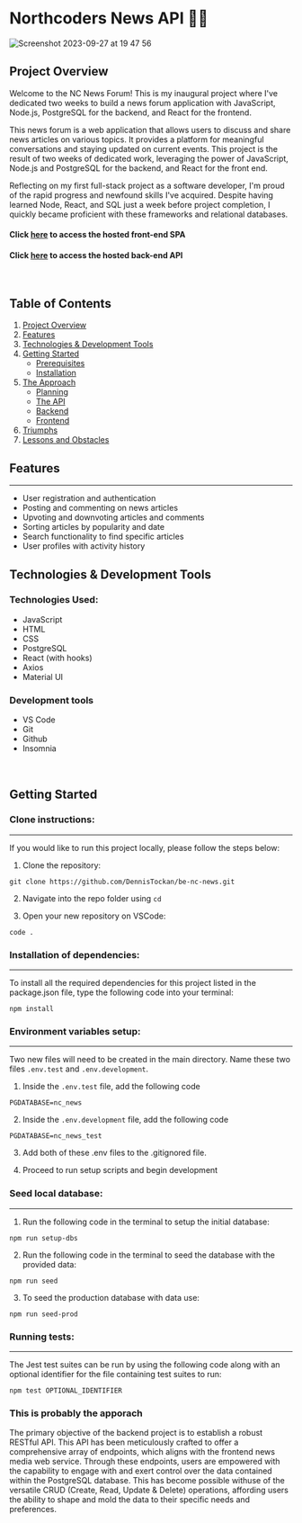# Northcoders News API 👨‍💻

![Screenshot 2023-09-27 at 19 47 56](https://github.com/DennisTockan/be-nc-news/assets/130880613/1182f6bd-0bc6-47eb-ad54-88f6ae832ceb)

## Project Overview

Welcome to the NC News Forum! This is my inaugural project where I've dedicated two weeks to build a news forum application with JavaScript, Node.js, PostgreSQL for the backend, and React for the frontend. 

This news forum is a web application that allows users to discuss and share news articles on various topics. It provides a platform for meaningful conversations and staying updated on current events. This project is the result of two weeks of dedicated work, leveraging the power of JavaScript, Node.js and PostgreSQL for the backend, and React for the front end.

Reflecting on my first full-stack project as a software developer, I'm proud of the rapid progress and newfound skills I've acquired. Despite having learned Node, React, and SQL just a week before project completion, I quickly became proficient with these frameworks and relational databases.

#### Click [here]() to access the hosted front-end SPA

#### Click [here](https://nc-news-gmb6.onrender.com/api) to access the hosted back-end API

<br>

## Table of Contents

1. [Project Overview](#Project-Overview)
2. [Features](#Features)
3. [Technologies & Development Tools](#Technologies-&-Development-Tools)
4. [Getting Started](#Getting-Started)
   - [Prerequisites](#Prerequisites)
   - [Installation](#Installation)
5. [The Approach](#The-Approach)
   - [Planning](#Planning)
   - [The API](#The-API)
   - [Backend](#Backend)
   - [Frontend](#Frontend)
6. [Triumphs](#Triumphs)
7. [Lessons and Obstacles](#Lessons-and-Obstacles)

## Features
---
- User registration and authentication
- Posting and commenting on news articles
- Upvoting and downvoting articles and comments
- Sorting articles by popularity and date
- Search functionality to find specific articles
- User profiles with activity history


## Technologies & Development Tools

### Technologies Used:
- JavaScript
- HTML
- CSS
- PostgreSQL
- React (with hooks)
- Axios
- Material UI

### Development tools
- VS Code
- Git
- Github
- Insomnia

 <br>
 
## Getting Started
### Clone instructions:
---
If you would like to run this project locally, please follow the steps below:

1. Clone the repository:
```
git clone https://github.com/DennisTockan/be-nc-news.git
```

2. Navigate into the repo folder using `cd`

3. Open your new repository on VSCode: 
```
code .
```


### Installation of dependencies:
---

To install all the required dependencies for this project listed in the package.json file, type the following code into your terminal: 
```
npm install
```


### Environment variables setup:
---
Two new files will need to be created in the main directory. Name these two files `.env.test` and  `.env.development`.

1. Inside the `.env.test` file, add the following code 
```
PGDATABASE=nc_news
```

2. Inside the `.env.development` file, add the following code 
```
PGDATABASE=nc_news_test
```

3. Add both of these .env files to the .gitignored file.

4. Proceed to run setup scripts and begin development


### Seed local database:
---
1. Run the following code in the terminal to setup the initial database: 
```
npm run setup-dbs
```
2. Run the following code in the terminal to seed the database with the provided data:
```
npm run seed
```

3. To seed the production database with data use:
```
npm run seed-prod
```

### Running tests:
---
The Jest test suites can be run by using the following code along with an optional identifier for the file containing test suites to run:
```
npm test OPTIONAL_IDENTIFIER
```






### This is probably the apporach

The primary objective of the backend project is to establish a robust RESTful API. This API has been meticulously crafted to offer a comprehensive array of endpoints, which aligns with the frontend news media web service. Through these endpoints, users are empowered with the capability to engage with and exert control over the data contained within the PostgreSQL database. This has become possible withuse of the versatile CRUD (Create, Read, Update & Delete) operations, affording users the ability to shape and mold the data to their specific needs and preferences.
